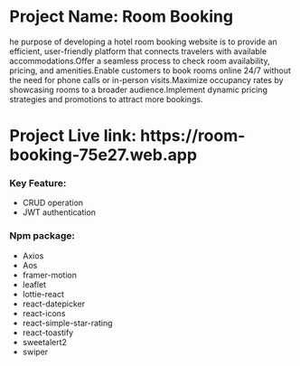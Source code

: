 <h1>Project Name: Room Booking</h1>
<p>he purpose of developing a hotel room booking website is to provide an efficient, user-friendly platform that connects travelers with available accommodations.Offer a seamless process to check room availability, pricing, and amenities.Enable customers to book rooms online 24/7 without the need for phone calls or in-person visits.Maximize occupancy rates by showcasing rooms to a broader audience.Implement dynamic pricing strategies and promotions to attract more bookings.</p>

<h1>Project Live link: https://room-booking-75e27.web.app</h1>

<h3>Key Feature:</h3>
<ul>
<li>CRUD operation</li>
<li>JWT authentication</li>
</ul>

<h3>Npm package:</h3>
<ul>
<li>Axios</li>
<li>Aos</li>
<li>framer-motion</li>
<li>leaflet</li>
<li>lottie-react</li>
<li>react-datepicker</li>
<li>react-icons</li>
<li>react-simple-star-rating</li>
<li>react-toastify</li>
<li>sweetalert2</li>
<li>swiper</li>
</ul>